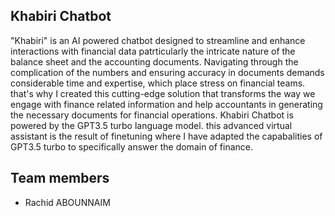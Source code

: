 ## Khabiri Chatbot

"Khabiri" is an AI powered chatbot designed to streamline and enhance interactions with financial data patrticularly the intricate nature of the balance sheet and the accounting documents. Navigating through the complication of the numbers and ensuring accuracy in documents demands considerable time and expertise, which place stress on financial teams. that's why I created this cutting-edge solution that transforms the way we engage with finance related information and help accountants in generating the necessary documents for financial operations.
Khabiri Chatbot is powered by the GPT3.5 turbo language model. this advanced virtual assistant is the result of finetuning where I have adapted the capabalities of GPT3.5 turbo to specifically answer the domain of finance.

## Team members
- Rachid ABOUNNAIM


